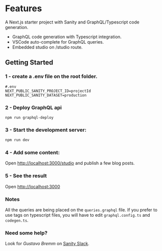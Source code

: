 # Features

A Next.js starter project with Sanity and GraphQL/Typescript code generation.

- GraphQL code generation with Typescript integration.
- VSCode auto-complete for GraphQL queries.
- Embedded studio on /studio route.

## Getting Started

### 1 - create a .env file on the root folder.

```
#.env
NEXT_PUBLIC_SANITY_PROJECT_ID=projectId
NEXT_PUBLIC_SANITY_DATASET=production
```

### 2 - Deploy GraphQL api

`npm run graphql-deploy`

### 3 - Start the development server:

```bash
npm run dev
```

### 4 - Add some content:

Open [http://localhost:3000/studio](http://localhost:3000/studio) and publish a few blog posts.

### 5 - See the result

Open [http://localhost:3000](http://localhost:3000)

### Notes

All the queries are being placed on the `queries.graphql` file. If you prefer to use tags on typescript files, you will have to edit `graphql.config.ts` and `codegen.ts`.

### Need some help?

Look for <i>Gustavo Bremm</i> on [Sanity Slack](https://slack.sanity.io/).
